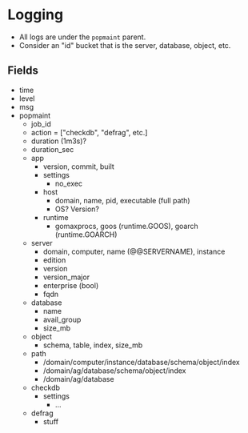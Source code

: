 Logging
=======
* All logs are under the `popmaint` parent.
* Consider an "id" bucket that is the server, database, object, etc.

Fields
------
* time
* level
* msg
* popmaint
    * job_id
    * action = ["checkdb", "defrag", etc.]
    * duration (1m3s)?
    * duration_sec
    * app
        * version, commit, built
        * settings
            * no_exec
        * host
            * domain, name, pid, executable (full path) 
            * OS?  Version?
        * runtime
            * gomaxprocs, goos (runtime.GOOS), goarch (runtime.GOARCH)
    * server
        * domain, computer, name (@@SERVERNAME), instance
        * edition
        * version
        * version_major
        * enterprise (bool)
        * fqdn
    * database
        * name
        * avail_group
        * size_mb
    * object
        * schema, table, index, size_mb
    * path
        * /domain/computer/instance/database/schema/object/index
        * /domain/ag/database/schema/object/index
        * /domain/ag/database
    * checkdb
        * settings
            * ...
    * defrag
        * stuff
